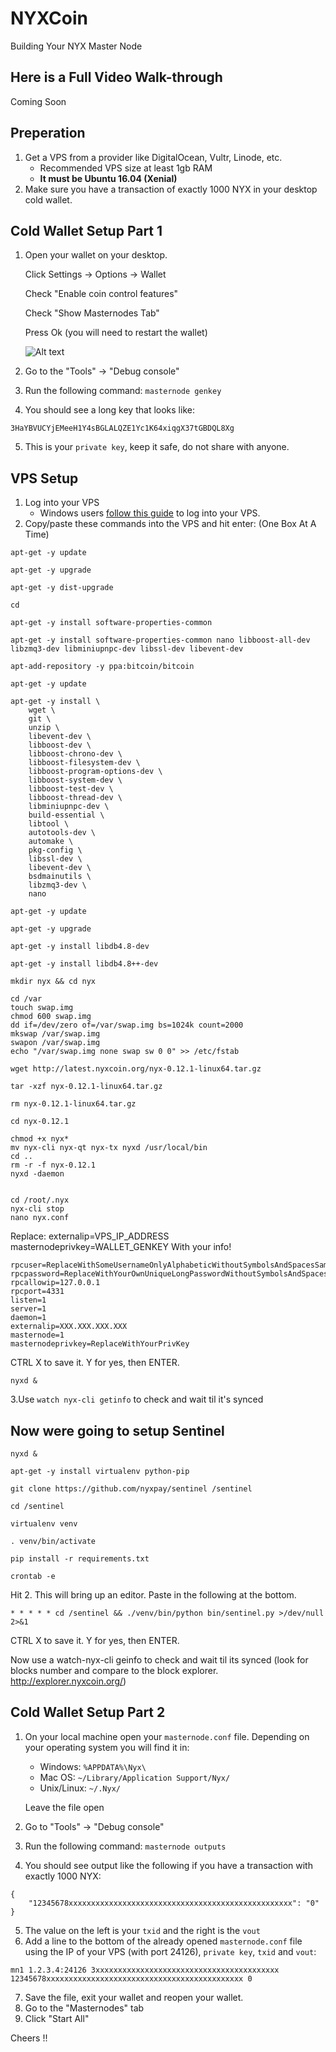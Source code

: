 # NYXCoin
Building Your NYX Master Node

## Here is a Full Video Walk-through
Coming Soon

## Preperation

1. Get a VPS from a provider like DigitalOcean, Vultr, Linode, etc. 
   - Recommended VPS size at least 1gb RAM 
   - **It must be Ubuntu 16.04 (Xenial)**
2. Make sure you have a transaction of exactly 1000 NYX in your desktop cold wallet.

## Cold Wallet Setup Part 1

1. Open your wallet on your desktop.

   Click Settings -> Options -> Wallet
   
   Check "Enable coin control features"
   
   Check "Show Masternodes Tab"
   
   Press Ok (you will need to restart the wallet)
   
   ![Alt text](https://i.imgur.com/S6WJBOT.png "Wallet Settings")

   
   
   
2. Go to the "Tools" -> "Debug console"
3. Run the following command: `masternode genkey`
4. You should see a long key that looks like:
```
3HaYBVUCYjEMeeH1Y4sBGLALQZE1Yc1K64xiqgX37tGBDQL8Xg
```
5. This is your `private key`, keep it safe, do not share with anyone.




## VPS Setup

1. Log into your VPS
   - Windows users [follow this guide](https://www.digitalocean.com/community/tutorials/how-to-log-into-your-droplet-with-putty-for-windows-users) to log into your VPS.
2. Copy/paste these commands into the VPS and hit enter: (One Box At A Time)
```
apt-get -y update
```
```
apt-get -y upgrade
```
```
apt-get -y dist-upgrade
```
```
cd
```
```
apt-get -y install software-properties-common
```
```
apt-get -y install software-properties-common nano libboost-all-dev libzmq3-dev libminiupnpc-dev libssl-dev libevent-dev
```
```
apt-add-repository -y ppa:bitcoin/bitcoin
```
```
apt-get -y update
```
```
apt-get -y install \
    wget \
    git \
    unzip \
    libevent-dev \
    libboost-dev \
    libboost-chrono-dev \
    libboost-filesystem-dev \
    libboost-program-options-dev \
    libboost-system-dev \
    libboost-test-dev \
    libboost-thread-dev \
    libminiupnpc-dev \
    build-essential \
    libtool \
    autotools-dev \
    automake \
    pkg-config \
    libssl-dev \
    libevent-dev \
    bsdmainutils \
    libzmq3-dev \
    nano
```
```
apt-get -y update
```
```
apt-get -y upgrade
```
```
apt-get -y install libdb4.8-dev
```
```
apt-get -y install libdb4.8++-dev
```
```
mkdir nyx && cd nyx
```
```
cd /var
touch swap.img
chmod 600 swap.img
dd if=/dev/zero of=/var/swap.img bs=1024k count=2000
mkswap /var/swap.img
swapon /var/swap.img
echo "/var/swap.img none swap sw 0 0" >> /etc/fstab
```
```
wget http://latest.nyxcoin.org/nyx-0.12.1-linux64.tar.gz
```
```
tar -xzf nyx-0.12.1-linux64.tar.gz
```
```
rm nyx-0.12.1-linux64.tar.gz
```
```
cd nyx-0.12.1
```
```
chmod +x nyx*
mv nyx-cli nyx-qt nyx-tx nyxd /usr/local/bin 
cd ..
rm -r -f nyx-0.12.1
nyxd -daemon
```
```

```
```
cd /root/.nyx
nyx-cli stop
nano nyx.conf
```
Replace:
externalip=VPS_IP_ADDRESS
masternodeprivkey=WALLET_GENKEY
With your info!
```
rpcuser=ReplaceWithSomeUsernameOnlyAlphabeticWithoutSymbolsAndSpacesSameAsInWindowsNYXCONFfile
rpcpassword=ReplaceWithYourOwnUniqueLongPasswordWithoutSymbolsAndSpacesSameAsInWindowsNYXCONFfile
rpcallowip=127.0.0.1
rpcport=4331
listen=1
server=1
daemon=1
externalip=XXX.XXX.XXX.XXX
masternode=1
masternodeprivkey=ReplaceWithYourPrivKey
```
CTRL X to save it. Y for yes, then ENTER.
```
nyxd &
```

3.Use `watch nyx-cli getinfo` to check and wait til it's synced 

## Now were going to setup Sentinel
```
nyxd &
```
```
apt-get -y install virtualenv python-pip
```
```
git clone https://github.com/nyxpay/sentinel /sentinel
```
```
cd /sentinel
```
```
virtualenv venv
```
```
. venv/bin/activate
```
```
pip install -r requirements.txt
```
```
crontab -e
```
Hit 2. This will bring up an editor. Paste in the following at the bottom.
```
* * * * * cd /sentinel && ./venv/bin/python bin/sentinel.py >/dev/null 2>&1
```
CTRL X to save it. Y for yes, then ENTER.

Now use a watch-nyx-cli geinfo to check and wait til its synced (look for blocks number and compare to the block explorer. http://explorer.nyxcoin.org/)






## Cold Wallet Setup Part 2 

1. On your local machine open your `masternode.conf` file.
   Depending on your operating system you will find it in:
   * Windows: `%APPDATA%\Nyx\`
   * Mac OS: `~/Library/Application Support/Nyx/`
   * Unix/Linux: `~/.Nyx/`
   
   Leave the file open
2. Go to "Tools" -> "Debug console"
3. Run the following command: `masternode outputs`
4. You should see output like the following if you have a transaction with exactly 1000 NYX:
```
{
    "12345678xxxxxxxxxxxxxxxxxxxxxxxxxxxxxxxxxxxxxxxxxxxxxxxxxx": "0"
}
```
5. The value on the left is your `txid` and the right is the `vout`
6. Add a line to the bottom of the already opened `masternode.conf` file using the IP of your
VPS (with port 24126), `private key`, `txid` and `vout`:
```
mn1 1.2.3.4:24126 3xxxxxxxxxxxxxxxxxxxxxxxxxxxxxxxxxxxxxxxxx 12345678xxxxxxxxxxxxxxxxxxxxxxxxxxxxxxxxxxxxxxxxxxxx 0 
```
7. Save the file, exit your wallet and reopen your wallet.
8. Go to the "Masternodes" tab
9. Click "Start All"

Cheers !!
